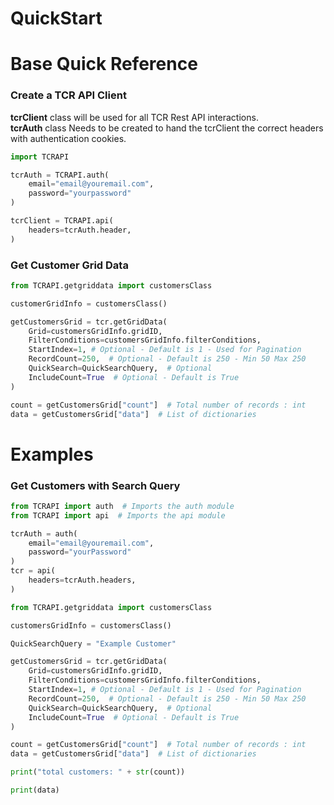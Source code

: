 # QuickStart

# Base Quick Reference

### Create a TCR API Client  
**tcrClient** class will be used for all TCR Rest API interactions.  
**tcrAuth** class Needs to be created to hand the tcrClient the correct headers with authentication cookies.  


```python
import TCRAPI

tcrAuth = TCRAPI.auth(
    email="email@youremail.com",
    password="yourpassword"
)

tcrClient = TCRAPI.api(
    headers=tcrAuth.header,
)
```

### Get Customer Grid Data

```python
from TCRAPI.getgriddata import customersClass

customerGridInfo = customersClass()

getCustomersGrid = tcr.getGridData(
    Grid=customersGridInfo.gridID,
    FilterConditions=customersGridInfo.filterConditions,
    StartIndex=1, # Optional - Default is 1 - Used for Pagination
    RecordCount=250,  # Optional - Default is 250 - Min 50 Max 250
    QuickSearch=QuickSearchQuery,  # Optional
    IncludeCount=True  # Optional - Default is True
)

count = getCustomersGrid["count"]  # Total number of records : int
data = getCustomersGrid["data"]  # List of dictionaries

```


# Examples

### Get Customers with Search Query
```python
from TCRAPI import auth  # Imports the auth module
from TCRAPI import api  # Imports the api module

tcrAuth = auth(
    email="email@youremail.com",
    password="yourPassword"
)
tcr = api(
    headers=tcrAuth.headers,
)

from TCRAPI.getgriddata import customersClass

customersGridInfo = customersClass()

QuickSearchQuery = "Example Customer"

getCustomersGrid = tcr.getGridData(
    Grid=customersGridInfo.gridID,
    FilterConditions=customersGridInfo.filterConditions,
    StartIndex=1, # Optional - Default is 1 - Used for Pagination
    RecordCount=250,  # Optional - Default is 250 - Min 50 Max 250
    QuickSearch=QuickSearchQuery,  # Optional
    IncludeCount=True  # Optional - Default is True
)

count = getCustomersGrid["count"]  # Total number of records : int
data = getCustomersGrid["data"]  # List of dictionaries

print("total customers: " + str(count))

print(data)

```
